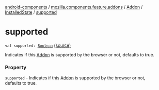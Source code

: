 [android-components](../../../index.md) / [mozilla.components.feature.addons](../../index.md) / [Addon](../index.md) / [InstalledState](index.md) / [supported](./supported.md)

# supported

`val supported: `[`Boolean`](https://kotlinlang.org/api/latest/jvm/stdlib/kotlin/-boolean/index.html) [(source)](https://github.com/mozilla-mobile/android-components/blob/master/components/feature/addons/src/main/java/mozilla/components/feature/addons/Addon.kt#L104)

Indicates if this [Addon](../index.md) is supported by the browser or not, defaults
to true.

### Property

`supported` - Indicates if this [Addon](../index.md) is supported by the browser or not, defaults
to true.